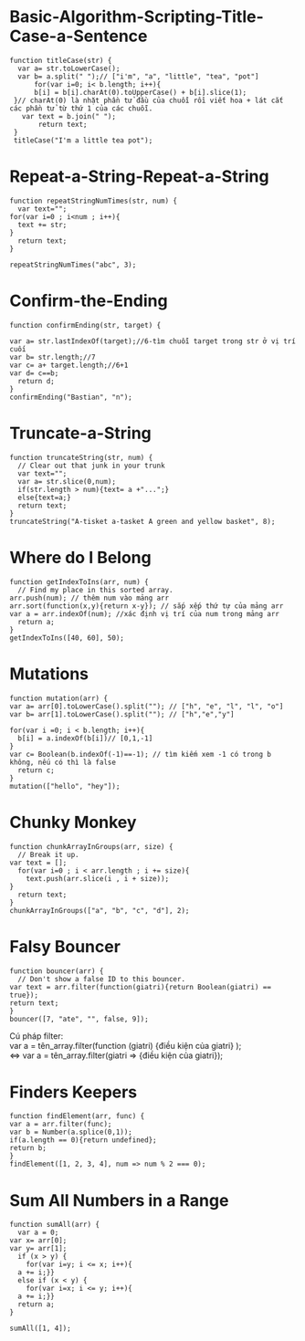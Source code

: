# Basic-Algorithm-Scripting-Title-Case-a-Sentence
```
function titleCase(str) {
  var a= str.toLowerCase();
  var b= a.split(" ");// ["i'm", "a", "little", "tea", "pot"]
      for(var i=0; i< b.length; i++){
      b[i] = b[i].charAt(0).toUpperCase() + b[i].slice(1);
 }// charAt(0) là nhặt phần tử đầu của chuỗi rồi viết hoa + lát cắt các phần tử từ thứ 1 của các chuỗi.
   var text = b.join(" ");
       return text;
 }
 titleCase("I'm a little tea pot");
```

# Repeat-a-String-Repeat-a-String
```
function repeatStringNumTimes(str, num) {
  var text="";
for(var i=0 ; i<num ; i++){
  text += str;
}
  return text;
}

repeatStringNumTimes("abc", 3);
```

# Confirm-the-Ending
```
function confirmEnding(str, target) {

var a= str.lastIndexOf(target);//6-tìm chuỗi target trong str ở vị trí cuối
var b= str.length;//7
var c= a+ target.length;//6+1
var d= c==b;
  return d;
}
confirmEnding("Bastian", "n");
```
# Truncate-a-String
```
function truncateString(str, num) {
  // Clear out that junk in your trunk
  var text="";
  var a= str.slice(0,num);
  if(str.length > num){text= a +"...";}
  else{text=a;}
  return text;
}
truncateString("A-tisket a-tasket A green and yellow basket", 8);
```
#  Where do I Belong  
```
function getIndexToIns(arr, num) {
  // Find my place in this sorted array.
arr.push(num); // thêm num vào mảng arr
arr.sort(function(x,y){return x-y}); // sắp xếp thứ tự của mảng arr
var a = arr.indexOf(num); //xác định vị trí của num trong mảng arr
  return a;
}
getIndexToIns([40, 60], 50);
```
#  Mutations
```
function mutation(arr) {
var a= arr[0].toLowerCase().split(""); // ["h", "e", "l", "l", "o"]
var b= arr[1].toLowerCase().split(""); // ["h","e","y"]

for(var i =0; i < b.length; i++){
  b[i] = a.indexOf(b[i])// [0,1,-1]
}
var c= Boolean(b.indexOf(-1)==-1); // tìm kiếm xem -1 có trong b không, nếu có thì là false
  return c;
}
mutation(["hello", "hey"]);
```
# Chunky Monkey  
```
function chunkArrayInGroups(arr, size) {
  // Break it up.
var text = [];
  for(var i=0 ; i < arr.length ; i += size){
    text.push(arr.slice(i , i + size));
}
  return text;
}
chunkArrayInGroups(["a", "b", "c", "d"], 2);
```
# Falsy Bouncer  
```
function bouncer(arr) {
  // Don't show a false ID to this bouncer.
var text = arr.filter(function(giatri){return Boolean(giatri) == true});
return text;
}
bouncer([7, "ate", "", false, 9]);
```
Cú pháp filter:  
var a = tên_array.filter(function (giatri) {điều kiện của giatri} );  
<=> var a = tên_array.filter(giatri => {điều kiện của giatri});  
# Finders Keepers  
```
function findElement(arr, func) {
var a = arr.filter(func);
var b = Number(a.splice(0,1));
if(a.length == 0){return undefined};
return b;
}
findElement([1, 2, 3, 4], num => num % 2 === 0);
```
# Sum All Numbers in a Range  
```
function sumAll(arr) {
  var a = 0;
var x= arr[0];
var y= arr[1];
  if (x > y) {
    for(var i=y; i <= x; i++){
  a += i;}}
  else if (x < y) {
    for(var i=x; i <= y; i++){
  a += i;}}
  return a;
}

sumAll([1, 4]);
```
